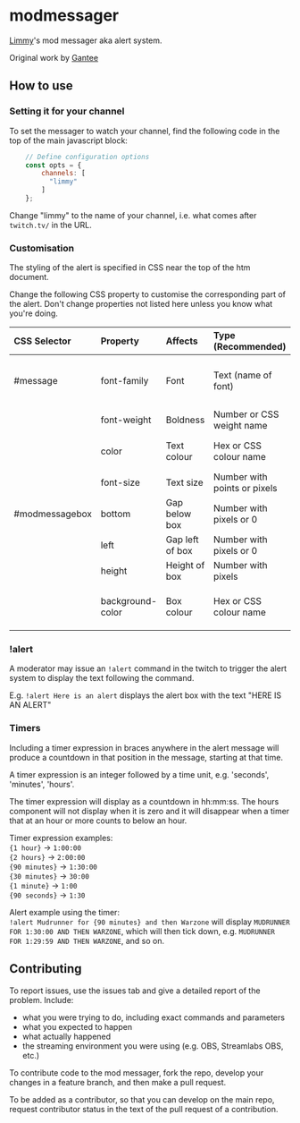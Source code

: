 # modmessager

[Limmy](https://twitch.tv/limmy)'s mod messager aka alert system.

Original work by [Gantee](https://twitch.tv/gantee)

## How to use

### Setting it for your channel

To set the messager to watch your channel, find the following code in the top of the main javascript block:

```javascript
    // Define configuration options
    const opts = {
        channels: [
          "limmy"
        ]
    };
```

Change "limmy" to the name of your channel, i.e. what comes after `twitch.tv/` in the URL.

### Customisation

The styling of the alert is specified in CSS near the top of the htm document.

Change the following CSS property to customise the corresponding part of the alert.  Don't change properties not listed here unless you know what you're doing.

| CSS Selector    | Property          | Affects          | Type (Recommended)            | Example  |
|:----------------|:------------------|:-----------------|:------------------------------|:---------|
| #message        | font-family       | Font             | Text (name of font)           | `Arial`, `'Open Sans Condensed'`, `'Bahnschrift Regular'` |
|                 | font-weight       | Boldness         | Number or CSS weight name     | `400`, `900`, `bold`, `bolder`  |
|                 | color             | Text colour      | Hex or CSS colour name        | `#FFFFFF`, `white`, `#FF0000`, `red`  |
|                 | font-size         | Text size        | Number with points or pixels  | `60px`, `48pt`  |
| #modmessagebox  | bottom            | Gap below box    | Number with pixels or 0       | `0`, `0px`, `5px`, `15px`  |
|                 | left              | Gap left of box  | Number with pixels or 0       | `0`, `0px`, `5px`, `15px`  |
|                 | height            | Height of box    | Number with pixels            | `82px`  |
|                 | background-color  | Box colour       | Hex or CSS colour name        | `#00FF00`, `green`, `#000000`, `black`  |

### !alert

A moderator may issue an `!alert` command in the twitch to trigger the alert system to display the text following the command.

E.g. `!alert Here is an alert` displays the alert box with the text "HERE IS AN ALERT"

### Timers

Including a timer expression in braces anywhere in the alert message will produce a countdown in that position in the message, starting at that time.

A timer expression is an integer followed by a time unit, e.g. 'seconds', 'minutes', 'hours'.

The timer expression will display as a countdown in hh:mm:ss.  The hours component will not display when it is zero and it will disappear when a timer that at an hour or more counts to below an hour.

Timer expression examples:  
`{1 hour}` -> `1:00:00`  
`{2 hours}` -> `2:00:00`  
`{90 minutes}` -> `1:30:00`  
`{30 minutes}` -> `30:00`  
`{1 minute}` -> `1:00`  
`{90 seconds}` -> `1:30`

Alert example using the timer:  
`!alert Mudrunner for {90 minutes} and then Warzone` will display `MUDRUNNER FOR 1:30:00 AND THEN WARZONE`, which will then tick down, e.g. `MUDRUNNER FOR 1:29:59 AND THEN WARZONE`, and so on.

## Contributing

To report issues, use the issues tab and give a detailed report of the problem.  Include:

- what you were trying to do, including exact commands and parameters
- what you expected to happen
- what actually happened
- the streaming environment you were using (e.g. OBS, Streamlabs OBS, etc.)

To contribute code to the mod messager, fork the repo, develop your changes in a feature branch, and then make a pull request.

To be added as a contributor, so that you can develop on the main repo, request contributor status in the text of the pull request of a contribution.
